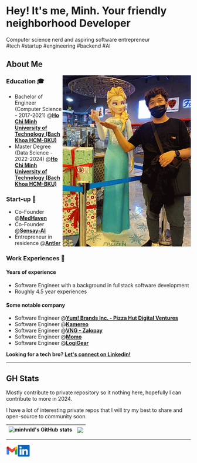 # Hey! It's me, Minh. Your friendly neighborhood Developer

Computer science nerd and aspiring software entrepreneur  
#tech #startup #engineering #backend #AI
## About Me
<img align="right" alt="Minh Nguyen Linh Dang with Elsa 3D figure present the Github Page of minhnld" width="350" src="img/20231009_211534-ANIMATION.gif" />

### Education 🎓 
- Bachelor of Engineer (Computer Science - 2017-2021) @[**Ho Chi Minh University of Technology (Bach Khoa HCM-BKU)**][university] 
- Master Degree (Data Science - 2022-2024) @[**Ho Chi Minh University of Technology (Bach Khoa HCM-BKU)**][university] 

### Start-up 🚀 
- Co-Founder @[**MedHaven**][medhaven]
- Co-Founder @[**Sensay-AI**][sensayai] 
- Entrepreneur in residence @[**Antler**][antler]

### Work Experiences 👷‍
#### Years of experience
- Software Engineer with a background in fullstack
software development
- Roughly 4.5 year experiences
#### Some notable company
- Software Engineer @[**Yum! Brands Inc. - Pizza Hut Digital Ventures**][pzh] 
- Software Engineer @[**Kamereo**][kame]
- Software Engineer @[**VNG - Zalopay**][zlp]
- Software Engineer @[**Momo**][momo] 
- Software Engineer @[**LogiGear**][logigear]

<p >
    <b>Looking for a tech bro?
        <a href="https://www.linkedin.com/in/zach-nguyen">Let's connect on Linkedin!</a>
    </b>
</p>

---

[university]: https://hcmut.edu.vn/en
[sensayai]: https://github.com/Sensay-AI
[logigear]: https://github.com/LogiGear
[medhaven]: https://www.medhaven.co/
[antler]: https://www.antler.co/

[kame]: https://github.com/kamereo
[pzh]: https://github.com/pizzahutuk
[momo]: https://momo.vn/
[zlp]: https://zalopay.vn/


## GH Stats
Mostly contribute to private repository so it nothing here, hopefully I  can contribute to more in 2024. 

I have a lot of interesting private repos that I will try my best to share and open-source to community soon.

| ![minhnld's GitHub stats](https://github-readme-stats.vercel.app/api?username=minhnld&theme=dark&show_icons=true) | <a href="https://github.com/minhnld/github-readme-stats"><img align="center" src="https://github-readme-stats.vercel.app/api/top-langs/?username=minhnld&layout=compact&theme=buefy&hide_border=true" /></a> |
|-------------------------------------------------------------------------------------------------------------------|--------------------------------------------------------------------------------------------------------------------------------------------------------------------------------------------------------------|


[//]: # (Favorite programming language: ![Kotlin]&#40;https://img.shields.io/badge/kotlin-%237F52FF.svg?style=for-the-badge&logo=kotlin&logoColor=white&#41;)



---
  
<a href="mailto:minh.nldang@gmail.com">
    <img height="32" align="left" alt="Mail" src="img/icons/gmail.png" />
</a>

<a href="https://www.linkedin.com/in/minhnldang">
    <img height="32" align="left" alt="LinkedIn" src="img/icons/linkedin.png" />
</a>
